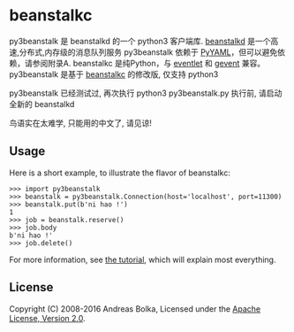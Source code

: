 beanstalkc
==========

py3beanstalk 是 beanstalkd 的一个 python3 客户端库. 
[beanstalkd][] 是一个高速,分布式,内存级的消息队列服务
py3beanstalk 依赖于 [PyYAML][]，但可以避免依赖，请参阅附录A.
beanstalkc 是纯Python，与 [eventlet][] 和 [gevent][] 兼容。
py3beanstalk 是基于 [beanstalkc][] 的修改版, 仅支持 python3

py3beanstalk 已经测试过, 再次执行
python3 py3beanstalk.py
执行前, 请启动全新的 beanstalkd 

鸟语实在太难学, 只能用的中文了, 请见谅!

[beanstalkd]: http://kr.github.com/beanstalkd/
[eventlet]: http://eventlet.net/
[gevent]: http://www.gevent.org/
[PyYAML]: http://pyyaml.org/
[beanstalkc]: http://github.com/earl/beanstalkc


Usage
-----

Here is a short example, to illustrate the flavor of beanstalkc:

    >>> import py3beanstalk
    >>> beanstalk = py3beanstalk.Connection(host='localhost', port=11300)
    >>> beanstalk.put(b'ni hao !')
    1
    >>> job = beanstalk.reserve()
    >>> job.body
    b'ni hao !'
    >>> job.delete()

For more information, see [the tutorial](TUTORIAL.mkd), which will explain most
everything.


License
-------

Copyright (C) 2008-2016 Andreas Bolka, Licensed under the [Apache License,
Version 2.0][license].

[license]: http://www.apache.org/licenses/LICENSE-2.0
